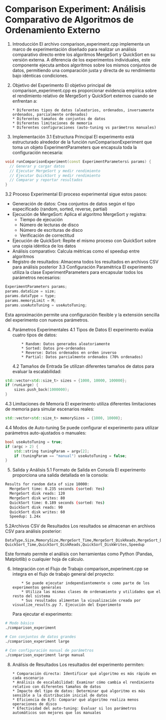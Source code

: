 # Comparison Experiment: Análisis Comparativo de Algoritmos de Ordenamiento Externo

1.  Introducción
    El archivo comparison_experiment.cpp implementa un marco de experimentación diseñado para realizar un análisis comparativo directo entre los algoritmos MergeSort y QuickSort en su versión externa. A diferencia de los experimentos individuales, este componente ejecuta ambos algoritmos sobre los mismos conjuntos de datos, permitiendo una comparación justa y directa de su rendimiento bajo idénticas condiciones.

2.  Objetivo del Experimento
    El objetivo principal de comparison_experiment.cpp es proporcionar evidencia empírica sobre el rendimiento relativo de MergeSort y QuickSort externos cuando se enfrentan a:

        * Diferentes tipos de datos (aleatorios, ordenados, inversamente ordenados, parcialmente ordenados)
        * Diferentes tamaños de conjuntos de datos
        * Diferentes limitaciones de memoria
        * Diferentes configuraciones (auto-tuning vs parámetros manuales)

3.  Implementación
    3.1 Estructura Principal
    El experimento está estructurado alrededor de la función runComparisonExperiment que toma un objeto ExperimentParameters que encapsula toda la configuración necesaria:

```cpp
void runComparisonExperiment(const ExperimentParameters& params) {
  // Generar y cargar datos
  // Ejecutar MergeSort y medir rendimiento
  // Ejecutar QuickSort y medir rendimiento
  // Comparar y reportar resultados
}
```

3.2 Proceso Experimental
El proceso experimental sigue estos pasos:

- Generación de datos: Crea conjuntos de datos según el tipo especificado (random, sorted, reverse, partial)
- Ejecución de MergeSort: Aplica el algoritmo MergeSort y registra:
  - Tiempo de ejecución
  - Número de lecturas de disco
  - Número de escrituras de disco
  - Verificación de correctitud
- Ejecución de QuickSort: Repite el mismo proceso con QuickSort sobre una copia idéntica de los datos
- Análisis comparativo: Calcula métricas como el speedup entre algoritmos
- Registro de resultados: Almacena todos los resultados en archivos CSV para análisis posterior
  3.3 Configuración Paramétrica
  El experimento utiliza la clase ExperimentParameters para encapsular todos los parámetros necesarios:

```cpp
ExperimentParameters params;
params.dataSize = size;
params.dataType = type;
params.memoryLimit = M;
params.useAutoTuning = useAutoTuning;
```

Esta aproximación permite una configuración flexible y la extensión sencilla del experimento con nuevos parámetros.

4.  Parámetros Experimentales
    4.1 Tipos de Datos
    El experimento evalúa cuatro tipos de datos:

        	* Random: Datos generados aleatoriamente
        	* Sorted: Datos pre-ordenados
        	* Reverse: Datos ordenados en orden inverso
        	* Partial: Datos parcialmente ordenados (70% ordenados)

    4.2 Tamaños de Entrada
    Se utilizan diferentes tamaños de datos para evaluar la escalabilidad:

```cpp
std::vector<std::size_t> sizes = {1000, 10000, 100000};
if (runLarge) {
    sizes.push_back(1000000);
}
```

4.3 Limitaciones de Memoria
El experimento utiliza diferentes limitaciones de memoria para simular escenarios reales:

```cpp
std::vector<std::size_t> memorySizes = {1000, 10000};
```

4.4 Modos de Auto-tuning
Se puede configurar el experimento para utilizar parámetros auto-ajustados o manuales:

```cpp
bool useAutoTuning = true;
if (argc > 2) {
    std::string tuningParam = argv[2];
    if (tuningParam == "manual") useAutoTuning = false;
}
```

5. Salida y Análisis
   5.1 Formato de Salida en Consola
   El experimento proporciona una salida detallada en la consola:

```bash
Results for random data of size 10000:
  MergeSort time: 0.235 seconds (sorted: Yes)
  MergeSort disk reads: 120
  MergeSort disk writes: 80
  QuickSort time: 0.189 seconds (sorted: Yes)
  QuickSort disk reads: 90
  QuickSort disk writes: 60
  Speedup: 1.24x
```

5.2Archivos CSV de Resultados
Los resultados se almacenan en archivos CSV para análisis posterior:

```cvs
DataType,Size,MemorySize,MergeSort_Time,MergeSort_DiskReads,MergeSort_DiskWrites,
QuickSort_Time,QuickSort_DiskReads,QuickSort_DiskWrites,Speedup
```

Este formato permite el análisis con herramientas como Python (Pandas, Matplotlib) o cualquier hoja de cálculo.

6.  Integración con el Flujo de Trabajo
    comparison_experiment.cpp se integra en el flujo de trabajo general del proyecto:

        	* Se puede ejecutar independientemente o como parte de los experimentos generales
        	* Utiliza las mismas clases de ordenamiento y utilidades que el resto del sistema
        	* Sus resultados alimentan la visualización creada por visualize_results.py 7. Ejecución del Experimento

    Para ejecutar el experimento:

```bash
# Modo básico
./comparison_experiment

# Con conjuntos de datos grandes
./comparison_experiment large

# Con configuración manual de parámetros
./comparison_experiment large manual
```

8.  Análisis de Resultados
    Los resultados del experimento permiten:

        * Comparación directa: Identificar qué algoritmo es más rápido en cada escenario
        * Análisis de escalabilidad: Examinar cómo cambia el rendimiento relativo con diferentes tamaños de datos
        * Impacto del tipo de datos: Determinar qué algoritmo es más sensible a la distribución inicial de datos
        * Eficiencia de E/S: Comparar qué algoritmo realiza menos operaciones de disco
        * Efectividad del auto-tuning: Evaluar si los parámetros automáticos son mejores que los manuales
